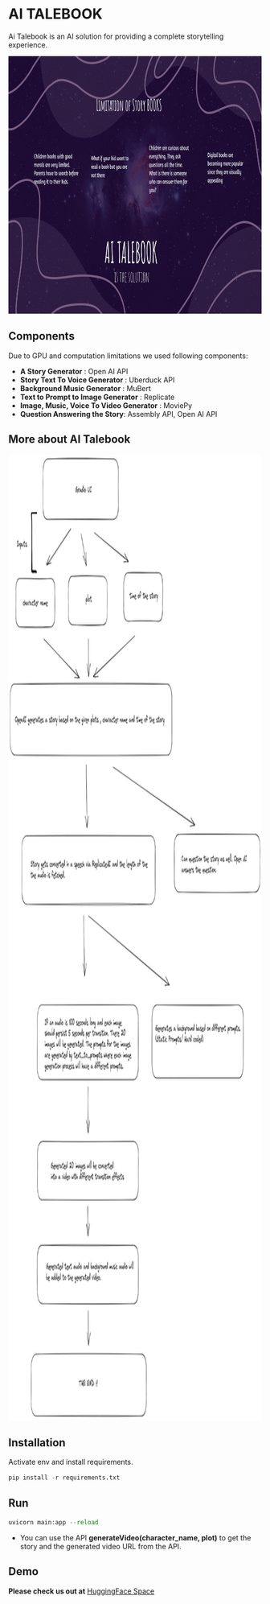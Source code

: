 # AI TALEBOOK

Ai Talebook is an AI solution for providing a complete storytelling experience.

<!-- ![](https://github.com/suyogster/assemblyAI-winter-hackathon-2022/blob/master/inputs/ai_talebook.jpg) -->
<img src="https://github.com/suyogster/assemblyAI-winter-hackathon-2022/blob/master/inputs/ai_talebook.jpg" width="812" height="512">


## Components
Due to GPU and computation limitations we used following components:
- **A Story Generator** : Open AI API
- **Story Text To Voice Generator** : Uberduck API
- **Background Music Generator** : MuBert
- **Text to Prompt to Image Generator** : Replicate
- **Image, Music, Voice To Video Generator** : MoviePy
- **Question Answering the Story**: Assembly API, Open AI API

## More about AI Talebook
<img src="https://github.com/suyogster/assemblyAI-winter-hackathon-2022/blob/master/inputs/Talebook_diagram.png" width="1080" height="1920">

## Installation

Activate env and install requirements.

```python
pip install -r requirements.txt

```

## Run

```python
uvicorn main:app --reload
```

- You can use the API **generateVideo(character_name, plot)** to get the story and the generated video URL from the API.

## Demo
**Please check us out at** [HuggingFace Space](https://huggingface.co/spaces/suyogster/assemblyAI-winter-hackathon-2022)

